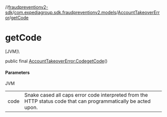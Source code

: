 //[fraudpreventionv2-sdk](../../../index.md)/[com.expediagroup.sdk.fraudpreventionv2.models](../index.md)/[AccountTakeoverError](index.md)/[getCode](get-code.md)

# getCode

[JVM]\

public final [AccountTakeoverError.Code](-code/index.md)[getCode](get-code.md)()

#### Parameters

JVM

| | |
|---|---|
| code | Snake cased all caps error code interpreted from the HTTP status code that can programmatically be acted upon. |
